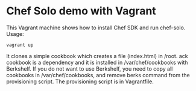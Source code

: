 Chef Solo demo with Vagrant
===========================

This Vagrant machine shows how to install Chef SDK and run chef-solo. Usage:

```
vagrant up
```

It clones a simple cookbook which creates a file (index.html) in /root. ack cookbook is a dependency and it is installed in /var/chef/cookbooks with Berkshelf. If you do not want to use Berkshelf, you need to copy all cookbooks in /var/chef/cookbooks, and remove berks command from the provisioning script. The provisioning script is in Vagrantfile.
